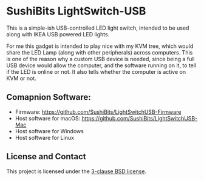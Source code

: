 # SushiBits LightSwitch-USB

This is a simple-ish USB-controlled LED light switch, intended to be used along
with IKEA USB powered LED lights.

For me this gadget is intended to play nice with my KVM tree, which would share
the LED Lamp (along with other peripherals) across computers. This is one of the
reason why a custom USB device is needed, since being a full USB device would
allow the computer, and the software running on it, to tell if the LED is online
or not. It also tells whether the computer is active on KVM or not.

## Comapnion Software:

* Firmware: https://github.com/SushiBits/LightSwitchUSB-Firmware
* Host software for macOS: https://github.com/SushiBits/LightSwitchUSB-Mac
* Host software for Windows
* Host software for Linux

## License and Contact

This project is licensed under the [3-clause BSD license](LICENSE.md).

